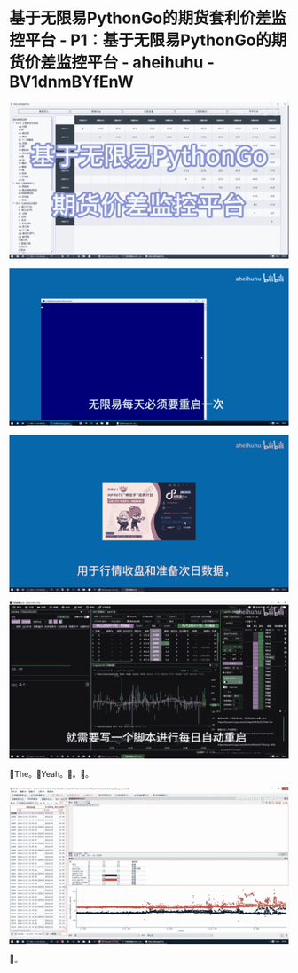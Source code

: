 # 基于无限易PythonGo的期货套利价差监控平台 - P1：基于无限易PythonGo的期货价差监控平台 - aheihuhu - BV1dnmBYfEnW

![](img/002914dbee4212553cd0cd3a1e28b42e_0.png)

![](img/002914dbee4212553cd0cd3a1e28b42e_1.png)

![](img/002914dbee4212553cd0cd3a1e28b42e_2.png)

![](img/002914dbee4212553cd0cd3a1e28b42e_3.png)

🎼The。🎼Yeah。🎼。🎼。

![](img/002914dbee4212553cd0cd3a1e28b42e_5.png)

🎼。